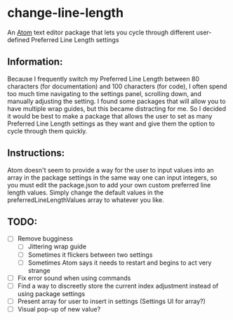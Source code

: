 # change-line-length
An [Atom](https://atom.io) text editor package that lets you cycle through
different user-defined Preferred Line Length settings

## Information:

Because I frequently switch my Preferred Line Length between 80 characters (for
documentation) and 100 characters (for code), I often spend too much time
navigating to the settings panel, scrolling down, and manually adjusting the
setting.  I found some packages that will allow you to have multiple wrap
guides, but this became distracting for me.  So I decided it would be best to
make a package that allows the user to set as many Preferred Line Length
settings as they want and give them the option to cycle through them quickly.

## Instructions:

Atom doesn't seem to provide a way for the user to input values into an array in
the package settings in the same way one can input integers, so you must edit
the package.json to add your own custom preferred line length values.  Simply
change the default values in the preferredLineLengthValues array to whatever you
like.

## TODO:

- [ ] Remove bugginess
    - [ ] Jittering wrap guide
    - [ ] Sometimes it flickers between two settings
    - [ ] Sometimes Atom says it needs to restart and begins to act very strange
- [ ] Fix error sound when using commands
- [ ] Find a way to discreetly store the current index adjustment instead of
using package settings
- [ ] Present array for user to insert in settings (Settings UI for array?)
- [ ] Visual pop-up of new value?
